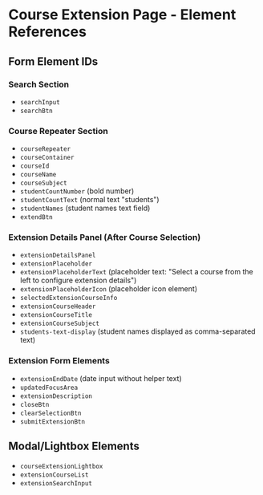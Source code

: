 # Course Extension Page - Element References

## Form Element IDs

### Search Section
- `searchInput`
- `searchBtn`

### Course Repeater Section
- `courseRepeater`
- `courseContainer`
- `courseId`
- `courseName`
- `courseSubject`
- `studentCountNumber` (bold number)
- `studentCountText` (normal text "students")
- `studentNames` (student names text field)
- `extendBtn`

### Extension Details Panel (After Course Selection)
- `extensionDetailsPanel`
- `extensionPlaceholder`
- `extensionPlaceholderText` (placeholder text: "Select a course from the left to configure extension details")
- `extensionPlaceholderIcon` (placeholder icon element)
- `selectedExtensionCourseInfo`
- `extensionCourseHeader`
- `extensionCourseTitle`
- `extensionCourseSubject`
- `students-text-display` (student names displayed as comma-separated text)

### Extension Form Elements
- `extensionEndDate` (date input without helper text)
- `updatedFocusArea`
- `extensionDescription`
- `closeBtn`
- `clearSelectionBtn`
- `submitExtensionBtn`

## Modal/Lightbox Elements
- `courseExtensionLightbox`
- `extensionCourseList`
- `extensionSearchInput`